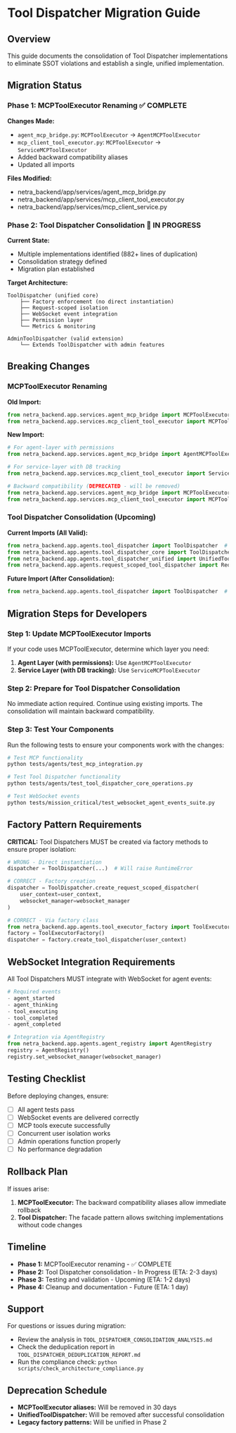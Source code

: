 # Tool Dispatcher Migration Guide

## Overview

This guide documents the consolidation of Tool Dispatcher implementations to eliminate SSOT violations and establish a single, unified implementation.

## Migration Status

### Phase 1: MCPToolExecutor Renaming ✅ COMPLETE

**Changes Made:**
- `agent_mcp_bridge.py`: `MCPToolExecutor` → `AgentMCPToolExecutor`
- `mcp_client_tool_executor.py`: `MCPToolExecutor` → `ServiceMCPToolExecutor`
- Added backward compatibility aliases
- Updated all imports

**Files Modified:**
- netra_backend/app/services/agent_mcp_bridge.py
- netra_backend/app/services/mcp_client_tool_executor.py
- netra_backend/app/services/mcp_client_service.py

### Phase 2: Tool Dispatcher Consolidation 🚧 IN PROGRESS

**Current State:**
- Multiple implementations identified (882+ lines of duplication)
- Consolidation strategy defined
- Migration plan established

**Target Architecture:**
```
ToolDispatcher (unified core)
    ├── Factory enforcement (no direct instantiation)
    ├── Request-scoped isolation
    ├── WebSocket event integration
    ├── Permission layer
    └── Metrics & monitoring

AdminToolDispatcher (valid extension)
    └── Extends ToolDispatcher with admin features
```

## Breaking Changes

### MCPToolExecutor Renaming

**Old Import:**
```python
from netra_backend.app.services.agent_mcp_bridge import MCPToolExecutor
from netra_backend.app.services.mcp_client_tool_executor import MCPToolExecutor
```

**New Import:**
```python
# For agent-layer with permissions
from netra_backend.app.services.agent_mcp_bridge import AgentMCPToolExecutor

# For service-layer with DB tracking
from netra_backend.app.services.mcp_client_tool_executor import ServiceMCPToolExecutor

# Backward compatibility (DEPRECATED - will be removed)
from netra_backend.app.services.agent_mcp_bridge import MCPToolExecutor  # Alias to AgentMCPToolExecutor
from netra_backend.app.services.mcp_client_tool_executor import MCPToolExecutor  # Alias to ServiceMCPToolExecutor
```

### Tool Dispatcher Consolidation (Upcoming)

**Current Imports (All Valid):**
```python
from netra_backend.app.agents.tool_dispatcher import ToolDispatcher  # Facade
from netra_backend.app.agents.tool_dispatcher_core import ToolDispatcher  # Core
from netra_backend.app.agents.tool_dispatcher_unified import UnifiedToolDispatcher  # Will be removed
from netra_backend.app.agents.request_scoped_tool_dispatcher import RequestScopedToolDispatcher  # Pattern reference
```

**Future Import (After Consolidation):**
```python
from netra_backend.app.agents.tool_dispatcher import ToolDispatcher  # Single source
```

## Migration Steps for Developers

### Step 1: Update MCPToolExecutor Imports

If your code uses MCPToolExecutor, determine which layer you need:

1. **Agent Layer (with permissions):** Use `AgentMCPToolExecutor`
2. **Service Layer (with DB tracking):** Use `ServiceMCPToolExecutor`

### Step 2: Prepare for Tool Dispatcher Consolidation

No immediate action required. Continue using existing imports. The consolidation will maintain backward compatibility.

### Step 3: Test Your Components

Run the following tests to ensure your components work with the changes:

```bash
# Test MCP functionality
python tests/agents/test_mcp_integration.py

# Test Tool Dispatcher functionality
python tests/agents/test_tool_dispatcher_core_operations.py

# Test WebSocket events
python tests/mission_critical/test_websocket_agent_events_suite.py
```

## Factory Pattern Requirements

**CRITICAL:** Tool Dispatchers MUST be created via factory methods to ensure proper isolation:

```python
# WRONG - Direct instantiation
dispatcher = ToolDispatcher(...)  # Will raise RuntimeError

# CORRECT - Factory creation
dispatcher = ToolDispatcher.create_request_scoped_dispatcher(
    user_context=user_context,
    websocket_manager=websocket_manager
)

# CORRECT - Via factory class
from netra_backend.app.agents.tool_executor_factory import ToolExecutorFactory
factory = ToolExecutorFactory()
dispatcher = factory.create_tool_dispatcher(user_context)
```

## WebSocket Integration Requirements

All Tool Dispatchers MUST integrate with WebSocket for agent events:

```python
# Required events
- agent_started
- agent_thinking
- tool_executing
- tool_completed
- agent_completed

# Integration via AgentRegistry
from netra_backend.app.agents.agent_registry import AgentRegistry
registry = AgentRegistry()
registry.set_websocket_manager(websocket_manager)
```

## Testing Checklist

Before deploying changes, ensure:

- [ ] All agent tests pass
- [ ] WebSocket events are delivered correctly
- [ ] MCP tools execute successfully
- [ ] Concurrent user isolation works
- [ ] Admin operations function properly
- [ ] No performance degradation

## Rollback Plan

If issues arise:

1. **MCPToolExecutor:** The backward compatibility aliases allow immediate rollback
2. **Tool Dispatcher:** The facade pattern allows switching implementations without code changes

## Timeline

- **Phase 1:** MCPToolExecutor renaming - ✅ COMPLETE
- **Phase 2:** Tool Dispatcher consolidation - In Progress (ETA: 2-3 days)
- **Phase 3:** Testing and validation - Upcoming (ETA: 1-2 days)
- **Phase 4:** Cleanup and documentation - Future (ETA: 1 day)

## Support

For questions or issues during migration:
- Review the analysis in `TOOL_DISPATCHER_CONSOLIDATION_ANALYSIS.md`
- Check the deduplication report in `TOOL_DISPATCHER_DEDUPLICATION_REPORT.md`
- Run the compliance check: `python scripts/check_architecture_compliance.py`

## Deprecation Schedule

- **MCPToolExecutor aliases:** Will be removed in 30 days
- **UnifiedToolDispatcher:** Will be removed after successful consolidation
- **Legacy factory patterns:** Will be unified in Phase 2